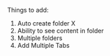 Things to add:
  1. Auto create folder X
  2. Ability to see content in folder
  3. Multiple folders
  4. Add Multiple Tabs
